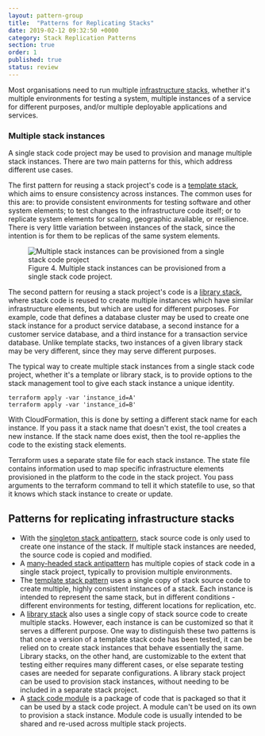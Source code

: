 ```yaml
---
layout: pattern-group
title:  "Patterns for Replicating Stacks"
date: 2019-02-12 09:32:50 +0000
category: Stack Replication Patterns
section: true
order: 1
published: true
status: review
---
```


Most organisations need to run multiple [infrastructure stacks](/patterns/stack-concept/), whether it's multiple environments for testing a system, multiple instances of a service for different purposes, and/or multiple deployable applications and services.


### Multiple stack instances

A single stack code project may be used to provision and manage multiple stack instances. There are two main patterns for this, which address different use cases.

The first pattern for reusing a stack project's code is a [template stack](template-stack.html), which aims to ensure consistency across instances. The common uses for this are: to provide consistent environments for testing software and other system elements; to test changes to the infrastructure code itself; or to replicate system elements for scaling, geographic available, or resilience. There is very little variation between instances of the stack, since the intention is for them to be replicas of the same system elements.


<figure>
  <img src="/patterns/stack-concept/images/stack-instances.png" alt="Multiple stack instances can be provisioned from a single stack code project"/>
  <figcaption>Figure 4. Multiple stack instances can be provisioned from a single stack code project.</figcaption>
</figure>


The second pattern for reusing a stack project's code is a [library stack](library-stack.html), where stack code is reused to create multiple instances which have similar infrastructure elements, but which are used for different purposes. For example, code that defines a database cluster may be used to create one stack instance for a product service database, a second instance for a customer service database, and a third instance for a transaction service database. Unlike template stacks, two instances of a given library stack may be very different, since they may serve different purposes.

The typical way to create multiple stack instances from a single stack code project, whether it's a template or library stack, is to provide options to the stack management tool to give each stack instance a unique identity.


~~~ console
terraform apply -var 'instance_id=A'
terraform apply -var 'instance_id=B'
~~~


With CloudFormation, this is done by setting a different stack name for each instance. If you pass it a stack name that doesn't exist, the tool creates a new instance. If the stack name does exist, then the tool re-applies the code to the existing stack elements.

Terraform uses a separate state file for each stack instance. The state file contains information used to map specific infrastructure elements provisioned in the platform to the code in the stack project. You pass arguments to the terraform command to tell it which statefile to use, so that it knows which stack instance to create or update.


## Patterns for replicating infrastructure stacks

* With the [singleton stack antipattern](singleton-stack.html), stack source code is only used to create one instance of the stack. If multiple stack instances are needed, the source code is copied and modified.
* A [many-headed stack antipattern](many-headed-stack.html) has multiple copies of stack code in a single stack project, typically to provision multiple environments.
* The [template stack pattern](template-stack.html) uses a single copy of stack source code to create multiple, highly consistent instances of a stack. Each instance is intended to represent the same stack, but in different conditions - different environments for testing, different locations for replication, etc.
* A [library stack](library-stack.html) also uses a single copy of stack source code to create multiple stacks. However, each instance is can be customized so that it serves a different purpose. One way to distinguish these two patterns is that once a version of a template stack code has been tested, it can be relied on to create stack instances that behave essentially the same. Library stacks, on the other hand, are customizable to the extent that testing either requires many different cases, or else separate testing cases are  needed for separate configurations. A library stack project can be used to provision stack instances, without needing to be included in a separate stack project.
* A [stack code module](stack-code-module.html) is a package of code that is packaged so that it can be used by a stack code project. A module can't be used on its own to provision a stack instance. Module code is usually intended to be shared and re-used across multiple stack projects.


